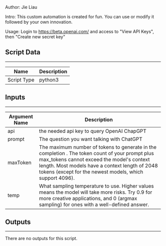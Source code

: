 Author: Jie Liau

Intro: This custom automation is created for fun. You can use or modify it followed by your own innovation.

Usage: Login to https://beta.openai.com/ and access to "View API Keys", then "Create new secret key"



## Script Data
---

| **Name** | **Description** |
| --- | --- |
| Script Type | python3 |

## Inputs
---

| **Argument Name** | **Description** |
| --- | --- |
| api | the needed api key to query OpenAI ChapGPT |
| prompt | The question you want talking with ChatGPT |
| maxToken | The maximum number of tokens to generate in the completion . The token count of your prompt plus max_tokens cannot exceed the model's context length. Most models have a context length of 2048 tokens \(except for the newest models, which support 4096\). |
| temp | What sampling temperature to use. Higher values means the model will take more risks. Try 0.9 for more creative applications, and 0 \(argmax sampling\) for ones with a well-defined answer. |

## Outputs
---
There are no outputs for this script.
